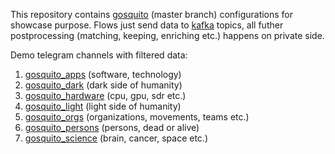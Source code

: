 This repository contains [gosquito](https://github.com/livelace/gosquito) (master branch) configurations for showcase purpose.
Flows just send data to [kafka](https://kafka.apache.org/intro) topics, all futher postprocessing (matching, keeping, enriching etc.) happens on private side.

Demo telegram channels with filtered data:

1. [gosquito_apps](https://t.me/gosquito_apps) (software, technology)
2. [gosquito_dark](https://t.me/gosquito_dark) (dark side of humanity)
3. [gosquito_hardware](https://t.me/gosquito_hardware) (cpu, gpu, sdr etc.)
4. [gosquito_light](https://t.me/gosquito_light) (light side of humanity)
5. [gosquito_orgs](https://t.me/gosquito_orgs) (organizations, movements, teams etc.) 
6. [gosquito_persons](https://t.me/gosquito_persons) (persons, dead or alive) 
7. [gosquito_science](https://t.me/gosquito_science) (brain, cancer, space etc.)
